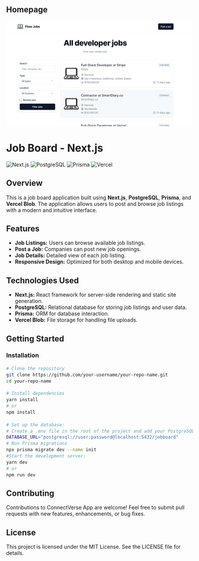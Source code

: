 ## Homepage

![Homepage Screenshot](/public/1.png)

# Job Board - Next.js

![Next.js](https://img.shields.io/badge/Next.js-Framework-blue)
![PostgreSQL](https://img.shields.io/badge/PostgreSQL-Database-blue)
![Prisma](https://img.shields.io/badge/Prisma-ORM-blue)
![Vercel](https://img.shields.io/badge/Vercel-Deployment-blue)

## Overview

This is a job board application built using **Next.js**, **PostgreSQL**, **Prisma**, and **Vercel Blob**. The application allows users to post and browse job listings with a modern and intuitive interface.

## Features

- **Job Listings:** Users can browse available job listings.
- **Post a Job:** Companies can post new job openings.
- **Job Details:** Detailed view of each job listing.
- **Responsive Design:** Optimized for both desktop and mobile devices.

## Technologies Used

- **Next.js:** React framework for server-side rendering and static site generation.
- **PostgreSQL:** Relational database for storing job listings and user data.
- **Prisma:** ORM for database interaction.
- **Vercel Blob:** File storage for handling file uploads.

## Getting Started

### Installation

```bash
# Clone the repository
git clone https://github.com/your-username/your-repo-name.git
cd your-repo-name

# Install dependencies
yarn install
# or
npm install

# Set up the database:
# Create a .env file in the root of the project and add your PostgreSQL connection string
DATABASE_URL="postgresql://user:password@localhost:5432/jobboard"
# Run Prisma migrations
npx prisma migrate dev --name init
#Start the development server:
yarn dev
# or
npm run dev
```

## Contributing

Contributions to ConnectVerse App are welcome! Feel free to submit pull requests with new features, enhancements, or bug fixes.

## License

This project is licensed under the MIT License. See the LICENSE file for details.
